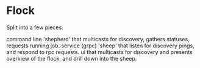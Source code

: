 # Flock
Split into a few pieces.

command line 'shepherd' that multicasts for discovery, gathers statuses, requests running job.
service (grpc) 'sheep' that listen for discovery pings, and respond to rpc requests.
ui that multicasts for discovery and presents overview of the flock, and drill down into the sheep.
